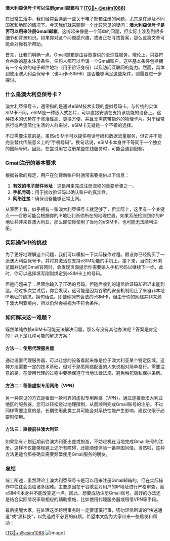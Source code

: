 **澳大利亞保号卡可以注册gmail邮箱吗？[[TG💪+ @esim1088](https://t.me/s/esim1088)]**

在日常生活中，我们经常会遇到一些关于电子邮箱注册的问题，尤其是在涉及不同国家和地区的情况下。今天我们就来聊聊一个比较常见的疑问：**澳大利亞保号卡是否可以用来注册Gmail邮箱**。这听起来像是一个简单的问题，但实际上涉及到很多细节和背景知识。如果你对这个问题感兴趣，或者正在寻找答案，那么这篇文章可能会对你有所帮助。

首先，让我们明确一点，Gmail邮箱是由谷歌提供的全球性服务。理论上，只要符合谷歌的基本注册条件，任何人都可以申请一个Gmail账户。这些基本条件包括拥有一个有效的电子邮件地址（用于验证身份）以及访问互联网的能力。然而，具体到使用澳大利亞保号卡（也叫作eSIM卡）是否能够满足这些条件，则需要进一步探讨。

### 什么是澳大利亞保号卡？

澳大利亞保号卡，通常指的是通过eSIM技术实现的虚拟号码卡。与传统的实体SIM卡不同，eSIM是一种嵌入式芯片，可以直接安装在支持该功能的设备上。这种技术的优势在于灵活性高、更换方便，并且无需携带额外的物理卡片。对于经常旅行或希望简化生活的人群来说，eSIM卡无疑是一个不错的选择。

不过需要注意的是，虽然eSIM卡可以提供电话号码和数据流量服务，但它并不能完全替代传统意义上的“手机号码”。换句话说，eSIM卡本身并不等同于一个独立的国际号码。因此，在尝试用它注册某些在线服务时，可能会遇到限制。

### Gmail注册的基本要求

根据谷歌的规定，用户在创建新账户时通常需要提供以下信息：

1. **有效的电子邮件地址**：这是用来完成注册流程的重要步骤之一。
2. **手机号码**：用于接收验证码以确认账户的真实性。
3. **网络连接**：确保设备能够正常上网。

从表面上看，似乎拥有一张澳大利亞保号卡就足够了，但实际上，这里有一个关键点——谷歌可能会根据你的IP地址判断你所在的地理位置。如果系统检测到你的IP地址并非来自澳大利亚，那么即使你使用了当地的eSIM卡，也可能无法顺利注册。

### 实际操作中的挑战

为了更好地理解这个问题，我们可以模拟一下实际操作过程。假设你已经购买了一张澳大利亞保号卡，并将其激活在支持eSIM功能的手机上。接下来，当你打开浏览器并访问Gmail官网时，会发现页面提示你需要输入手机号码以继续下一步。此时，你可以选择填写刚刚绑定到eSIM卡上的号码。

但是问题来了：尽管你输入了正确的号码，但随后收到的短信验证码却迟迟未能到达。经过多次尝试后，你会发现，这可能是因为谷歌的安全机制阻止了来自非本地IP地址的请求。换句话说，即便你拥有合法的eSIM卡，但由于你的网络并非来源于澳大利亚境内，所以仍然会被视为不符合条件。

### 如何解决这一难题？

既然单纯依赖eSIM卡可能无法解决问题，那么有没有其他办法呢？答案是肯定的！以下是几种可能的解决方案：

#### 方法一：使用代理服务器
通过设置代理服务器，可以让您的设备看起来像是位于澳大利亚某个特定区域。这种方法需要一定的技术基础，但对于熟悉网络配置的人来说相对简单易行。需要注意的是，在使用代理的过程中要确保遵守当地法律法规，避免触犯隐私保护条例。

#### 方法二：租借虚拟专用网络（VPN）
另一种常见的方式是租借一款可靠的虚拟专用网络（VPN）。通过连接至澳大利亚地区的服务器，您可以轻松绕过地理限制，从而顺利完成Gmail账号的注册。不过同样需要注意的是，长期使用此类工具可能会对系统性能产生影响，建议仅限于必要时使用。

#### 方法三：直接前往澳大利亚
如果您有计划近期前往澳大利亚出差或旅游，不妨趁机在当地完成Gmail账号的注册。这样不仅能够规避上述所有障碍，还能顺便体验一番异国风情。当然啦，这种方法更适合那些确实需要频繁使用Gmail服务的朋友。

### 总结

综上所述，虽然理论上澳大利亞保号卡是可以用来注册Gmail邮箱的，但在实际操作中往往会面临诸多困难。主要原因在于谷歌会对用户的IP地址进行严格审查，而eSIM卡本身并不能改变这一点。因此，想要成功注册Gmail账号，最好的办法还是结合实际情况采取相应的辅助措施，比如使用代理服务器或租借VPN等手段。

最后提醒大家，在处理这类跨境事务时一定要谨慎行事，切勿轻信所谓的“快速通道”或“黑科技”，以免造成不必要的麻烦。希望本文能为大家带来一些启发和帮助！

[[TG💪+ @esim1088](https://t.me/s/esim1088) ![Image](https://i.postimg.cc/4NQfJmqS/Snipaste-2025-05-13-00-14-12.png)]